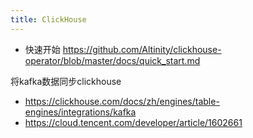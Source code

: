 ```yaml
---
title: ClickHouse
---
```

- 快速开始 https://github.com/Altinity/clickhouse-operator/blob/master/docs/quick_start.md

将kafka数据同步clickhouse
- https://clickhouse.com/docs/zh/engines/table-engines/integrations/kafka
- https://cloud.tencent.com/developer/article/1602661